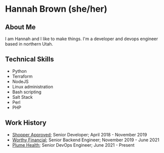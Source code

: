# Hannah Brown (she/her)

## About Me

I am Hannah and I like to make things. I'm a developer and devops engineer based in northern Utah.

## Technical Skills

 - Python
 - Terraform
 - NodeJS
 - Linux administration
 - Bash scripting
 - Salt Stack
 - Perl
 - PHP

 ## Work History

  - [Shopper Approved](https://shopperapproved.com); Senior Developer; April 2018 - November 2019
  - [Worthy Financial](https://worthybonds.com); Senior Backend Engineer; November 2019 - June 2021
  - [Plume Health](https://getplume.co); Senior DevOps Engineer; June 2021 - Present
  